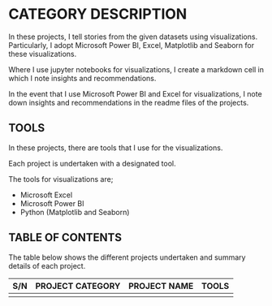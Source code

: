 # CATEGORY DESCRIPTION
In these projects, I tell stories from the given datasets using visualizations. Particularly, I adopt Microsoft Power BI, Excel, Matplotlib and Seaborn for these visualizations. 

Where I use jupyter notebooks for visualizations, I create a markdown cell in which I note insights and recommendations.

In the event that I use Microsoft Power BI and Excel for visualizations, I note down insights and recommendations in the readme files of the projects.


## TOOLS
In these projects, there are tools that I use for the visualizations.

Each project is undertaken with a designated tool.

The tools for visualizations are;
- Microsoft Excel 
- Microsoft Power BI
- Python (Matplotlib and Seaborn)


## TABLE OF CONTENTS
The table below shows the different projects undertaken and summary details of each project.

|   S/N   | PROJECT CATEGORY | PROJECT NAME  |   TOOLS   |
|---------|------------------|---------------|-----------|
|         |                  |               |           |
